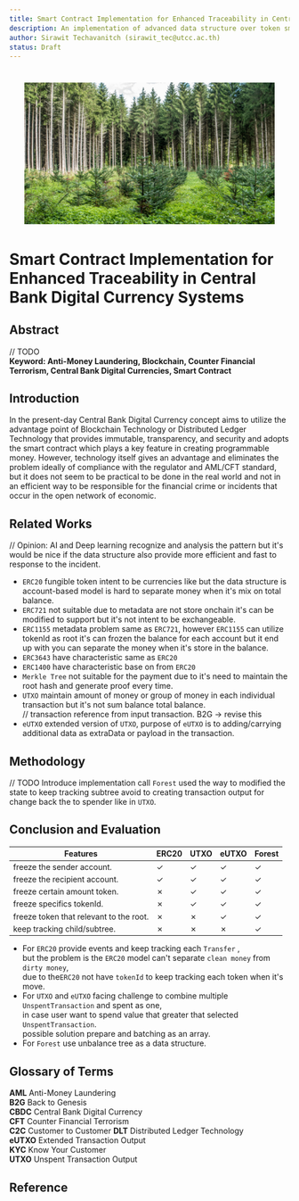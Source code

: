 ```yaml
---
title: Smart Contract Implementation for Enhanced Traceability in Central Bank Digital Currency Systems
description: An implementation of advanced data structure over token smart contract.
author: Sirawit Techavanitch (sirawit_tec@utcc.ac.th)
status: Draft
---
```


<h1 align="center">
<img src="./docs/assets/Horizontal-Reforestation-through-replanting-in-mixed-forest.png" width="450"/>
</h1>

# Smart Contract Implementation for Enhanced Traceability in Central Bank Digital Currency Systems

## Abstract

// TODO  
**Keyword: Anti-Money Laundering, Blockchain, Counter Financial Terrorism, Central Bank Digital Currencies, Smart Contract**

## Introduction

In the present-day Central Bank Digital Currency concept aims to utilize the advantage point of Blockchain Technology or Distributed Ledger Technology that provides immutable, transparency, and security and adopts the smart contract which plays a key feature in creating programmable money. However, technology itself gives an advantage and eliminates the problem ideally of compliance with the regulator and AML/CFT standard, but it does not seem to be practical to be done in the real world and not in an efficient way to be responsible for the financial crime or incidents that occur in the open network of economic. 

## Related Works

// Opinion: AI and Deep learning recognize and analysis the pattern but it's would be nice if the data structure also provide more efficient and fast to response to the incident.    
- `ERC20` fungible token intent to be currencies like but the data structure is account-based model is hard to separate money when it's mix on total balance.  
- `ERC721` not suitable due to metadata are not store onchain it's can be modified to support but it's not intent to be exchangeable.  
- `ERC1155` metadata problem same as `ERC721`, however `ERC1155` can utilize tokenId as root it's can frozen the balance for each account but it end up with you  can separate the money when it's store in the balance.  
- `ERC3643` have characteristic same as `ERC20`  
- `ERC1400` have characteristic base on from `ERC20`
- `Merkle Tree` not suitable for the payment due to it's need to maintain the root hash and generate proof every time.  
- `UTXO` maintain amount of money or group of money in each individual transaction but it's not sum balance total balance.  
// transaction reference from input transaction. B2G -> revise this   
- `eUTXO` extended version of `UTXO`, purpose of `eUTXO` is to adding/carrying additional data as extraData or payload in the transaction.  

## Methodology

// TODO
Introduce implementation call `Forest` used the way to modified the state to keep tracking subtree avoid to creating transaction output for change back the to spender like in `UTXO`.

## Conclusion and Evaluation

| Features                                | ERC20 | UTXO | eUTXO | Forest |
| --------------------------------------- | ----- | ---- | ----- | ------ |
| freeze the sender account.              | ✓     | ✓    | ✓     | ✓      |
| freeze the recipient account.           | ✓     | ✓    | ✓     | ✓      |
| freeze certain amount token.            | ✗     | ✓    | ✓     | ✓      |
| freeze specifics tokenId.               | ✗     | ✓    | ✓     | ✓      |
| freeze token that relevant to the root. | ✗     | ✗    | ✓     | ✓      |
| keep tracking child/subtree.            | ✗     | ✗    | ✗     | ✓      |

- For `ERC20` provide events and keep tracking each `Transfer` ,  
  but the problem is the `ERC20` model can't separate `clean money` from `dirty money`,  
  due to the`ERC20` not have `tokenId` to keep tracking each token when it's move.  
- For `UTXO` and `eUTXO` facing challenge to combine multiple `UnspentTransaction` and spent as one,  
  in case user want to spend value that greater that selected `UnspentTransaction`.  
  possible solution prepare and batching as an array.  
- For `Forest` use unbalance tree as a data structure.  

## Glossary of Terms

**AML** Anti-Money Laundering  
**B2G** Back to Genesis  
**CBDC** Central Bank Digital Currency  
**CFT** Counter Financial Terrorism  
**C2C** Customer to Customer
**DLT** Distributed Ledger Technology  
**eUTXO** Extended Transaction Output  
**KYC** Know Your Customer  
**UTXO** Unspent Transaction Output

## Reference
